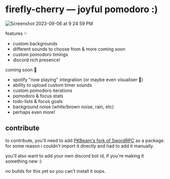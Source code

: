 #  firefly-cherry — joyful pomodoro :)

![Screenshot 2023-09-06 at 9 24 59 PM](https://github.com/bucketfish/firefly-cherry/assets/66538443/cb1c9bf4-4622-4a61-8b6a-2dd301a6f2da)

features ✨
- custom backgrounds
- different sounds to choose from & more coming soon
- custom pomodoro timings
- discord rich presence!

coming soon 🌱
- spotify "now playing" integration (or maybe even visualiser 🤯)
- ability to upload custom timer sounds
- custom pomodoro iterations
- pomodoro & focus stats
- todo-lists & focus goals
- background noise (white/brown noise, rain, etc)
- perhaps even more!

## contribute
to contribute, you'll need to add [PKBeam's fork of SwordRPC](https://github.com/PKBeam/SwordRPC) as a package. for some reason i couldn't import it directly and had to add it manually.

you'll also want to add your own discord bot id, if you're making it something new :)

no builds for this yet so you can't install it oops.
